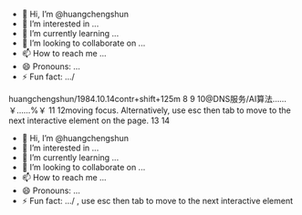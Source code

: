 - 👋 Hi, I’m @huangchengshun
- 👀 I’m interested in ...
- 🌱 I’m currently learning ...
- 💞️ I’m looking to collaborate on ...
- 📫 How to reach me ...
- 😄 Pronouns: ...
- ⚡ Fun fact: .../

<!---
huangchengshun/huangchengshun is a ✨ special ✨ repository because its `README.md` (this file) appears on your GitHub profile.
You can click the Preview link to take a look at your changes.
--->
huangchengshun/1984.10.14contr+shift+125m
8
9
10@DNS服务/AI算法……$￥……%﹌&=$%￥
11
12moving focus. Alternatively, use esc then tab to move to the next interactive element on the page.
13
14
- 👋 Hi, I’m @huangchengshun
- 👀 I’m interested in ...
- 🌱 I’m currently learning ...
- 💞️ I’m looking to collaborate on ...
- 📫 How to reach me ...
- 😄 Pronouns: ...
- ⚡ Fun fact: .../
, use esc then tab to move to the next interactive element
